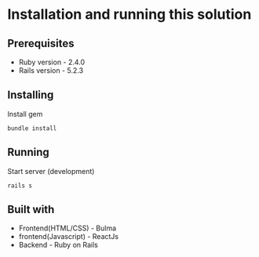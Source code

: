 # Installation and running this solution

## Prerequisites

* Ruby version - 2.4.0
* Rails version - 5.2.3

## Installing

Install gem
```
bundle install
```

## Running

Start server (development)
```
rails s
```

## Built with
* Frontend(HTML/CSS) - Bulma
* frontend(Javascript) - ReactJs
* Backend - Ruby on Rails



